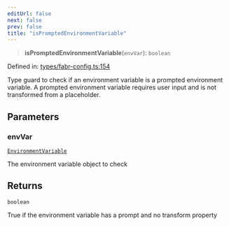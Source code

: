 ```yaml
---
editUrl: false
next: false
prev: false
title: "isPromptedEnvironmentVariable"
---
```


> **isPromptedEnvironmentVariable**(`envVar`): `boolean`

Defined in: [types/fabr-config.ts:154](https://github.com/yashjawale/fabr/blob/f92675816a3f8768b3ea0b7f8742e3a12556014c/src/types/fabr-config.ts#L154)

Type guard to check if an environment variable is a prompted environment variable.
A prompted environment variable requires user input and is not transformed from a placeholder.

## Parameters

### envVar

[`EnvironmentVariable`](/fabr/api/types/fabr-config/interfaces/environmentvariable/)

The environment variable object to check

## Returns

`boolean`

True if the environment variable has a prompt and no transform property
